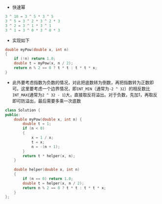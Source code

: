 * 快速幂
```cpp
3 ^ 10 = 3 ^ 5 * 3 ^ 5
3 ^ 5 = 3 ^ 2 * 3 ^ 2 * 3
3 ^ 2 = 3 ^ 1 * 3 ^ 1
3 ^ 1 = 3 ^ 0 * 3 ^ 0 * 3
```
* 实现如下
```cpp
double myPow(double x, int n)
{
    if (!n) return 1.0;
    double t = myPow(x, n / 2);
    return n % 2 == 0 ? t * t : t * t * x;
}
```
* 此外要考虑指数为负数的情况，对此把底数转为倒数，再把指数转为正数即可。这里要考虑一个边界情况，即`INT_MIN`（通常为`-2 ^ 32`）的相反数比`INT_MAX`(通常为`2 ^ 32 - 1`)大，直接取反将溢出。对于负数，先加1，再取反即可防溢出，最后需要多乘一次底数
```cpp
class Solution {
public:
    double myPow(double x, int n) {
        double t = 1;
        if (n < 0)
        {
            x = 1 / x;
            t = x;
            n = -(n + 1);
        }
        return t * helper(x, n);
    }
    
    double helper(double x, int n)
    {
        if (n == 0) return 1.0; 
        double t = helper(x, n / 2);
        return n % 2 == 0 ? t * t : t * t * x;
    }
};
```